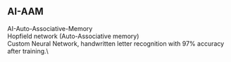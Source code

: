 ## AI-AAM
AI-Auto-Associative-Memory\
Hopfield network (Auto-Associative memory)\
Custom Neural Network, handwritten letter recognition with 97% accuracy after training.\
